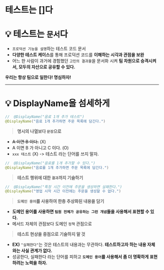 # 테스트는 []다

# 💡 테스트는 `문서`다

- `프로덕션 기능을 설명`하는 테스트 코드 문서
- **다양한 테스트 케이스**를 통해 프로덕션 코드를 **이해하는 시각과 관점을 보완**
- 어느 한 사람이 과거에 경험했던 `고민의 결과물`을 문서화 시켜 **팀 차원으로 승격시켜서, 모두의 자산으로 공유할 수 있다.**

**우리는 항상 팀으로 일한다! 명심하자!**

---

# 💡 DisplayName을 섬세하게

```java
//	@DisplayName("음료 1개 추가 테스트")
@DisplayName("음료 1개 추가하면 주문 목록에 담긴다.")
```

>  **명시의 나열보다 `문장`으로**

- ~~A 이면 B 이다.~~ (X) 
- A 이면 B 가 아니고 C 이다. (O)
- `xxx 테스트` (X) -> 테스트 라는 단어를 쓰지 말자.

```java
//	@DisplayName("음료를 1개 추가할 수 있다.")
@DisplayName("음료를 1개 추가하면 주문 목록에 담긴다.")
```

> **테스트 행위에 대한 `결과`까지 기술하기**

```java
//	@DisplayName("특정 시간 이전에 주문을 생성하면 실패한다.")
@DisplayName("영업 시작 시간 이전에는 주문을 생성할 수 없다.")
```

> **`도메인 용어`를 사용하여 한층 추상화된 내용을 담기**
- **도메인 용어를 사용하면 `팀원 전체가 공유하는 그런 개념`들을 사용해서 표현할 수 있다.**
- 메서드 자체의 관점보다 도메인 `정책` 관점으로

> **테스트 현상을 중점으로 기술하지 말 것**
- **EX)** `"실패한다"`는 것은 테스트의 내용과는 무관하다. **테스트하고자 하는 내용 자체와는 사실 관계가 없다.**
- 성공한다, 실패한다 라는 단어를 피하고 **`도메인 용어`를 사용해서 좀 더 명확하게 표현하려는 노력을 하자.**
